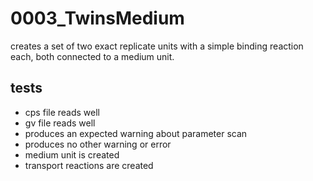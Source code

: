 # 0003_TwinsMedium

creates a set of two exact replicate units with a simple binding reaction each, both connected to a medium unit.

## tests

- cps file reads well
- gv file reads well
- produces an expected warning about parameter scan
- produces no other warning or error
- medium unit is created
- transport reactions are created
